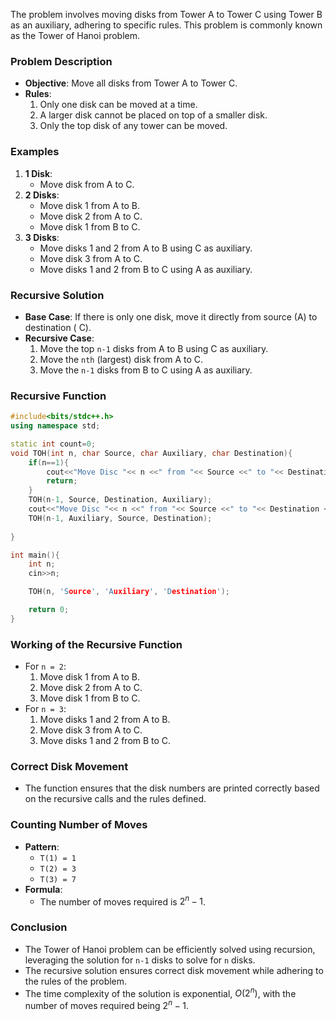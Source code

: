 The problem involves moving disks from Tower A to Tower C using Tower B as an auxiliary, adhering to specific rules. This problem is commonly known as the Tower of Hanoi problem.

### Problem Description
- **Objective**: Move all disks from Tower A to Tower C.
- **Rules**:
  1. Only one disk can be moved at a time.
  2. A larger disk cannot be placed on top of a smaller disk.
  3. Only the top disk of any tower can be moved.

### Examples
1. **1 Disk**:
   - Move disk from A to C.
2. **2 Disks**:
   - Move disk 1 from A to B.
   - Move disk 2 from A to C.
   - Move disk 1 from B to C.
3. **3 Disks**:
   - Move disks 1 and 2 from A to B using C as auxiliary.
   - Move disk 3 from A to C.
   - Move disks 1 and 2 from B to C using A as auxiliary.

### Recursive Solution
- **Base Case**: If there is only one disk, move it directly from source (A) to destination ( C).
- **Recursive Case**:
  1. Move the top `n-1` disks from A to B using C as auxiliary.
  2. Move the `nth` (largest) disk from A to C.
  3. Move the `n-1` disks from B to C using A as auxiliary.

### Recursive Function
```cpp
#include<bits/stdc++.h>
using namespace std;

static int count=0;
void TOH(int n, char Source, char Auxiliary, char Destination){
    if(n==1){ 
        cout<<"Move Disc "<< n <<" from "<< Source <<" to "<< Destination <<endl;
        return;
    }
    TOH(n-1, Source, Destination, Auxiliary);
    cout<<"Move Disc "<< n <<" from "<< Source <<" to "<< Destination <<endl;
    TOH(n-1, Auxiliary, Source, Destination);
    
}

int main(){
    int n;
    cin>>n;

    TOH(n, 'Source', 'Auxiliary', 'Destination');

    return 0;
}
```

### Working of the Recursive Function
- For `n = 2`:
  1. Move disk 1 from A to B.
  2. Move disk 2 from A to C.
  3. Move disk 1 from B to C.
- For `n = 3`:
  1. Move disks 1 and 2 from A to B.
  2. Move disk 3 from A to C.
  3. Move disks 1 and 2 from B to C.

### Correct Disk Movement
- The function ensures that the disk numbers are printed correctly based on the recursive calls and the rules defined.

### Counting Number of Moves
- **Pattern**:
  - `T(1) = 1`
  - `T(2) = 3`
  - `T(3) = 7`
- **Formula**:
  - The number of moves required is $2^n - 1$.

### Conclusion
- The Tower of Hanoi problem can be efficiently solved using recursion, leveraging the solution for `n-1` disks to solve for `n` disks.
- The recursive solution ensures correct disk movement while adhering to the rules of the problem.
- The time complexity of the solution is exponential, $O(2^n)$, with the number of moves required being $2^n - 1$.